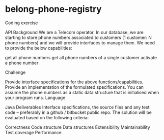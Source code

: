# belong-phone-registry
Coding exercise

API
Background
We are a Telecom operator. In our database, we are starting to store phone numbers associated to customers (1 customer: N phone numbers) and we will provide interfaces to manage them.
We need to provide the below capabilities:

get all phone numbers
get all phone numbers of a single customer
activate a phone number
 

Challenge

Provide interface specifications for the above functions/capabilities.
Provide an implementation of the formulated specifications.
You can assume the phone numbers as a static data structure that is initialised when your program runs.
Language

Java
Deliverables
Interface specifications, the source files and any test code – preferably in a github / bitbucket public repo.
The solution will be evaluated based on the following criteria:

Correctness
Code structure
Data structures
Extensibility
Maintainability
Test coverage
Performance